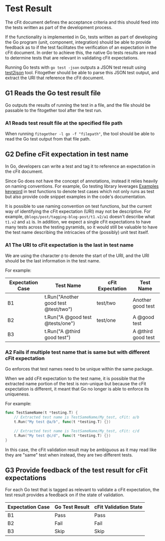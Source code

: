# Test Result

The cFit document defines the acceptance criteria and this should feed into the tests written as part of the development process. 

If the functionality is implemented in Go, tests written as part of developing the Go program (unit, component, integration) should be able to provide feedback as to if the test facilitates the verification of an expectation in the cFit document.
In order to achieve this, the native Go tests results are read to determine tests that are relevant in validating cFit expectations.

Running Go tests with `go test -json` outputs a JSON test result using [test2json](https://pkg.go.dev/cmd/test2json) tool.
Fitogether should be able to parse this JSON test output, and extract the URI that reference the cFit document.

## G1 Reads the Go test result file

Go outputs the results of running the test in a file, and the file should be passable to the fitogether tool after the test run.

### A1 Reads test result file at the specified file path

When running `fitogether -l go -f "filepath"`, the tool should be able to read the Go test output from that file path.

## G2 Define cFit expectation in test name

In Go, developers can write a test and tag it to reference an expectation in the cFit document.

Since Go does not have the concept of annotations, instead it relies heavily on naming conventions. For example, Go testing library leverages [Examples keyword](https://pkg.go.dev/testing@go1.22.1#hdr-Examples) in test functions to denote test cases which not only runs as test but also provide code snippet examples in the code's documentation.

It is possible to use naming convention on test functions, but the current way of identifying the cFit expectation (URI) may not be descriptive. For example, `@blogs/post/tagging-blog-post/t1.v2/a1` doesn't describe what `t1.v2` and `a1` is. In addition, we expect a single cFit expectations to have many tests across the testing pyramids, so it would still be valuable to have the test name describing the intricacies of the (possibly) unit test itself.

### A1 The URI to cFit expectation is the last in test name

We are using the character `@` to denote the start of the URI, and the URI should be the last information in the test name.

For example:

| Expectation Case | Test Name | cFit Expectation | Test Name  |
|------------------| --------- |------------------|------------|
| B1               | t.Run("Another good test @test/two") | test/two         | Another good test |
| B2               | t.Run("A @good test @tests/one") | test/one         | A @good test |
| B3 | t.Run("A @third good test") |                  | A @third good test |

### A2 Fails if multiple test name that is same but with different cFit expectation

Go enforces that test names need to be unique within the same package. 

When we add cFit expectation to the test name, it is possible that the extracted name portion of the test is non-unique but because the cFit expectation is different, it meant that Go no longer is able to enforce its uniqueness.

For example:

```go
func TestSameName(t *testing.T) {
	// Extracted test name is TestSameName/My_test, cFit: a/b
	t.Run("My test @a/b", func(t *testing.T) {})
	
	// Extracted test name is TestSameName/My_test, cFit: c/d
	t.Run("My test @c/d", func(t *testing.T) {})
}
```

In this case, the cFit validation result may be ambiguous as it may read like they are "same" test when instead, they are two different tests.

## G3 Provide feedback of the test result for cFit expectations

For each Go test that is tagged as relevant to validate a cFit expectation, the test result provides a feedback on if the state of validation.

| Expectation Case | Go Test Result | cFit Validation State |
|------------------|----------------|-----------------------|
| B1 | Pass           | Pass                  |
| B2 | Fail           | Fail                  |
| B3 | Skip           | Skip                  |

